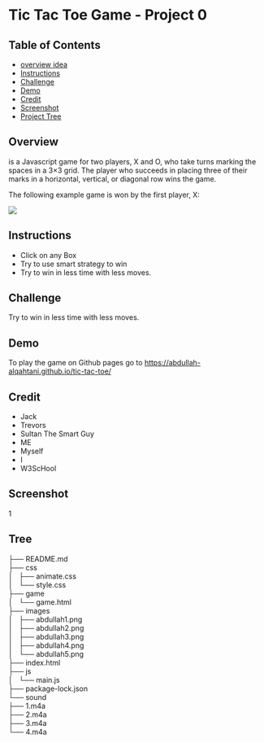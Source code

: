 # Tic Tac Toe Game - Project 0

## Table of Contents

* [overview idea](#Overview)
* [Instructions](#instructions)
* [Challenge](#Challenge)
* [Demo](#Demo)
* [Credit](#Credit)
* [Screenshot](#Screenshot)
* [Project Tree](#Tree)

## Overview
is a Javascript game for two players, X and O, who take turns marking the spaces in a 3×3 grid. The player who succeeds in placing three of their marks in a horizontal, vertical, or diagonal row wins the game.

The following example game is won by the first player, X:

![](https://upload.wikimedia.org/wikipedia/commons/thumb/1/1b/Tic-tac-toe-game-1.svg/958px-Tic-tac-toe-game-1.svg.png)


## Instructions
* Click on any Box
* Try to use smart strategy to win
* Try to win in less time with less moves.

## Challenge
Try to win in less time with less moves.

## Demo 
To play the game on Github pages go to https://abdullah-alqahtani.github.io/tic-tac-toe/

## Credit
* Jack
* Trevors
* Sultan The Smart Guy
* ME
* Myself
* I
* W3ScHool

## Screenshot

1[](https://i.imgur.com/xf5nwFS.png)

## Tree

├── README.md <br>
├── css <br>
│   ├── animate.css<br>
│   └── style.css<br>
├── game<br>
│   └── game.html<br>
├── images <br>
│   ├── abdullah1.png <br>
│   ├── abdullah2.png <br>
│   ├── abdullah3.png <br>
│   ├── abdullah4.png <br>
│   └── abdullah5.png <br>
├── index.html <br>
├── js <br>
│   └── main.js <br>
├── package-lock.json <br>
└── sound <br>
    ├── 1.m4a <br>
    ├── 2.m4a <br>
    ├── 3.m4a <br>
    └── 4.m4a <br>

